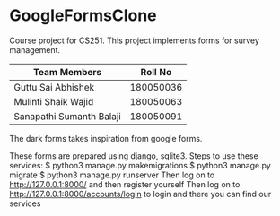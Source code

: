 # GoogleFormsClone
Course project for CS251.
This project implements forms for survey management.

| Team Members | Roll No|
|---|---|
| Guttu Sai Abhishek        | 180050036 |
| Mulinti Shaik Wajid       | 180050063 |
| Sanapathi Sumanth Balaji  | 180050091 |

The dark forms takes inspiration from google forms.

These forms are prepared using django, sqlite3. 
Steps to use these services: 
$ python3 manage.py makemigrations 
$ python3 manage.py migrate 
$ python3 manage.py runserver 
Then log on to http://127.0.0.1:8000/ and then register yourself 
Then log on to http://127.0.0.1:8000/accounts/login to login and there you can find our services 

